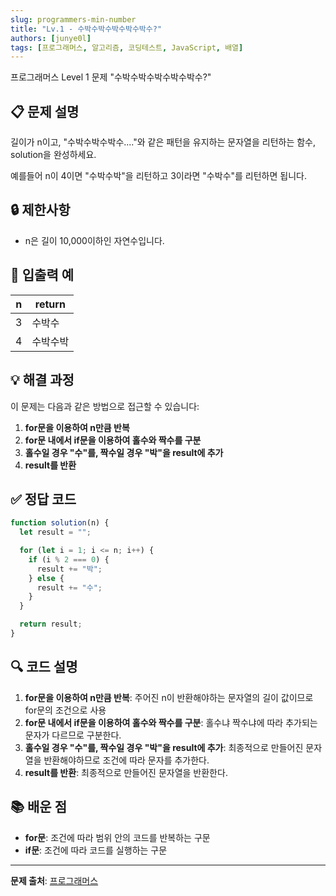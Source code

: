 ```yaml
---
slug: programmers-min-number
title: "Lv.1 - 수박수박수박수박수박수?"
authors: [junye0l]
tags: [프로그래머스, 알고리즘, 코딩테스트, JavaScript, 배열]
---
```


프로그래머스 Level 1 문제 "수박수박수박수박수박수?"

<!-- truncate -->

## 📋 문제 설명

길이가 n이고, "수박수박수박수...."와 같은 패턴을 유지하는 문자열을 리턴하는 함수, solution을 완성하세요.

예를들어 n이 4이면 "수박수박"을 리턴하고 3이라면 "수박수"를 리턴하면 됩니다.

## 🔒 제한사항

- n은 길이 10,000이하인 자연수입니다.

## 📝 입출력 예

| n   | return   |
| --- | -------- |
| 3   | 수박수   |
| 4   | 수박수박 |

## 💡 해결 과정

이 문제는 다음과 같은 방법으로 접근할 수 있습니다:

1. **for문을 이용하여 n만큼 반복**
2. **for문 내에서 if문을 이용하여 홀수와 짝수를 구분**
3. **홀수일 경우 "수"를, 짝수일 경우 "박"을 result에 추가**
4. **result를 반환**

## ✅ 정답 코드

```js
function solution(n) {
  let result = "";

  for (let i = 1; i <= n; i++) {
    if (i % 2 === 0) {
      result += "박";
    } else {
      result += "수";
    }
  }

  return result;
}
```

## 🔍 코드 설명

1. **for문을 이용하여 n만큼 반복**: 주어진 n이 반환해야하는 문자열의 길이 값이므로 for문의 조건으로 사용
2. **for문 내에서 if문을 이용하여 홀수와 짝수를 구분**: 홀수냐 짝수냐에 따라 추가되는 문자가 다르므로 구분한다.
3. **홀수일 경우 "수"를, 짝수일 경우 "박"을 result에 추가**: 최종적으로 만들어진 문자열을 반환해야하므로 조건에 따라 문자를 추가한다.
4. **result를 반환**: 최종적으로 만들어진 문자열을 반환한다.

## 📚 배운 점

- **for문**: 조건에 따라 범위 안의 코드를 반복하는 구문
- **if문**: 조건에 따라 코드를 실행하는 구문

---

**문제 출처**: [프로그래머스](https://school.programmers.co.kr/learn/courses/30/lessons/12922)
